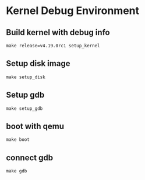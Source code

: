 # Kernel Debug Environment

## Build kernel with debug info

    make release=v4.19.0rc1 setup_kernel

## Setup disk image

    make setup_disk

## Setup gdb

    make setup_gdb

## boot with qemu

    make boot

## connect gdb

    make gdb

